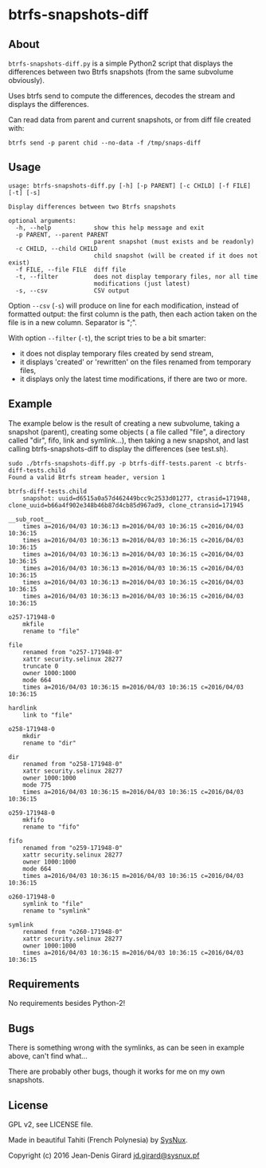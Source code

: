 btrfs-snapshots-diff
====================

About
-----
`btrfs-snapshots-diff.py` is a simple Python2 script that displays the differences 
between two Btrfs snapshots (from the same subvolume obviously).

Uses btrfs send to compute the differences, decodes the stream and 
displays the differences.

Can read data from parent and current snapshots, or from diff file created with:

`btrfs send -p parent chid --no-data -f /tmp/snaps-diff`

Usage
-----

    usage: btrfs-snapshots-diff.py [-h] [-p PARENT] [-c CHILD] [-f FILE] [-t] [-s]
    
    Display differences between two Btrfs snapshots
    
    optional arguments:
      -h, --help            show this help message and exit
      -p PARENT, --parent PARENT
                            parent snapshot (must exists and be readonly)
      -c CHILD, --child CHILD
                            child snapshot (will be created if it does not exist)
      -f FILE, --file FILE  diff file
      -t, --filter          does not display temporary files, nor all time
                            modifications (just latest)
      -s, --csv             CSV output

Option `--csv` (`-s`) will produce on line for each modification, instead of 
formatted output: the first column is the path, then each action taken on the 
file is in a new column. Separator is ";".

With option `--filter` (`-t`), the script tries to be a bit smarter:
 * it does not display temporary files created by send stream,
 * it displays 'created' or 'rewritten' on the files renamed from temporary files,
 * it displays only the latest time modifications, if there are two or more.

Example
-------
The example below is the result of creating a new subvolume, taking a 
snapshot (parent), creating some objects ( a file called "file", a 
directory called "dir", fifo, link and symlink...), then taking a new snapshot, 
and last calling btrfs-snapshots-diff to display the differences (see test.sh).

    sudo ./btrfs-snapshots-diff.py -p btrfs-diff-tests.parent -c btrfs-diff-tests.child
    Found a valid Btrfs stream header, version 1
    
    btrfs-diff-tests.child
    	snapshot: uuid=d6515a0a57d462449bcc9c2533d01277, ctrasid=171948, clone_uuid=b66a4f902e348b46b87d4cb85d967ad9, clone_ctransid=171945
    
    __sub_root__
    	times a=2016/04/03 10:36:13 m=2016/04/03 10:36:15 c=2016/04/03 10:36:15
    	times a=2016/04/03 10:36:13 m=2016/04/03 10:36:15 c=2016/04/03 10:36:15
    	times a=2016/04/03 10:36:13 m=2016/04/03 10:36:15 c=2016/04/03 10:36:15
    	times a=2016/04/03 10:36:13 m=2016/04/03 10:36:15 c=2016/04/03 10:36:15
    	times a=2016/04/03 10:36:13 m=2016/04/03 10:36:15 c=2016/04/03 10:36:15
    	times a=2016/04/03 10:36:13 m=2016/04/03 10:36:15 c=2016/04/03 10:36:15
    
    o257-171948-0
    	mkfile
    	rename to "file"
    
    file
    	renamed from "o257-171948-0"
    	xattr security.selinux 28277
    	truncate 0
    	owner 1000:1000
    	mode 664
    	times a=2016/04/03 10:36:15 m=2016/04/03 10:36:15 c=2016/04/03 10:36:15
    
    hardlink
    	link to "file"
    
    o258-171948-0
    	mkdir
    	rename to "dir"
    
    dir
    	renamed from "o258-171948-0"
    	xattr security.selinux 28277
    	owner 1000:1000
    	mode 775
    	times a=2016/04/03 10:36:15 m=2016/04/03 10:36:15 c=2016/04/03 10:36:15
    
    o259-171948-0
    	mkfifo
    	rename to "fifo"
    
    fifo
    	renamed from "o259-171948-0"
    	xattr security.selinux 28277
    	owner 1000:1000
    	mode 664
    	times a=2016/04/03 10:36:15 m=2016/04/03 10:36:15 c=2016/04/03 10:36:15
    
    o260-171948-0
    	symlink to "file"
    	rename to "symlink"
    
    symlink
    	renamed from "o260-171948-0"
    	xattr security.selinux 28277
    	owner 1000:1000
    	times a=2016/04/03 10:36:15 m=2016/04/03 10:36:15 c=2016/04/03 10:36:15

Requirements
------------
No requirements besides Python-2!

Bugs
----
There is something wrong with the symlinks, as can be seen in example above,
can't find what...

There are probably other bugs, though it works for me on my own snapshots.


License
-------
GPL v2, see LICENSE file.

Made in beautiful Tahiti (French Polynesia) by [SysNux](http://www.sysnux.pf/ "Systèmes Linux en Polynésie française").

Copyright (c) 2016 Jean-Denis Girard <jd.girard@sysnux.pf>
